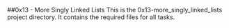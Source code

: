 ##0x13 - More Singly Linked Lists
This is the 0x13-more_singly_linked_lists project directory. It contains the required files for all tasks.
